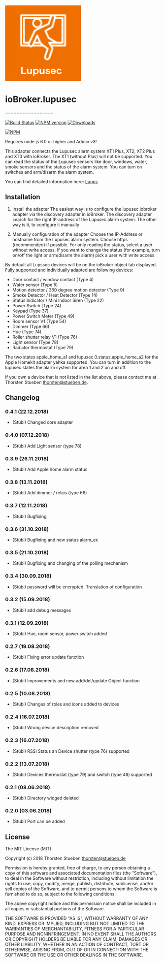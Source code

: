 ![Logo](admin/lupusec.png)
# ioBroker.lupusec
=================

[![Build Status](https://travis-ci.org/schmupu/ioBroker.lupusec.svg?branch=master)](https://travis-ci.org/schmupu/ioBroker.lupusec)
[![NPM version](http://img.shields.io/npm/v/iobroker.lupusec.svg)](https://www.npmjs.com/package/iobroker.lupusec)
[![Downloads](https://img.shields.io/npm/dm/iobroker.lupusec.svg)](https://www.npmjs.com/package/iobroker.lupusec)

[![NPM](https://nodei.co/npm/iobroker.lupusec.png?downloads=true)](https://nodei.co/npm/iobroker.lupusec/)

Requires node.js 6.0 or higher and Admin v3!

This adapter connects the Lupusec alarm system XT1 Plus, XT2, XT2 Plus and XT3 with ioBroker.
The XT1 (without Plus) will not be supported. You can read the status of the Lupusec sensors
like door, windows, water, smoke sensors and the status of the alarm system.
You can turn on switches and arm/disarm the alarm system.

You can find detailed information here: [Lupus](https://www.lupus-electronics.de/en)

## Installation

1. Install the adapter
The easiest way is to configure the lupusec.iobroker adapter via the discovery adapter in ioBroker. The discovery adapter search for the right IP-address of the Lupusec alarm system. The other way is it, to configure it manually

2. Manually configuration of the adapter
Choose the IP-Address or hostname from the Lupusec alarm system. Choose https (recommended) if possible.
For only reading the status, select a user without write access. If you want to change the status
(for example, turn on/off the light or arm/disarm the alarm) pick a user with write access.


By default all Lupssec devices will be on the ioBroker object tab  displayed.
Fully supported and individually adapted are following devices:

  - Door contact / window contact (Type 4)
  - Water sensor (Type 5)
  - Motion detector / 360 degree motion detector (Type 9)
  - Smoke Detector / Heat Detector (Type 14)
  - Status Indicator / Mini Indoor Siren (Type 22)
  - Power Switch (Type 24)
  - Keypad (Type 37)
  - Power Switch Meter (Type 49)
  - Room sensor V1 (Type 54)
  - Dimmer (Type 66)
  - Hue (Type 74)
  - Roller shutter relay V1 (Type 76)
  - Light sensor (Type 78)
  - Radiator thermostat (Type 79)

The two states apple_home_a1 and lupusec.0.status.apple_home_a2 for the Apple Homekit adapter yahka supported. You can turn in addition to the lupusec states the alarm system for area 1 and 2 on and off.  

If you own a device that is not listed in the list above, please contact me
at Thorsten Stueben <thorsten@stueben.de>.


## Changelog

### 0.4.1 (22.12.2018)
* (Stübi) Changed core adapter   

### 0.4.0 (07.12.2018)
* (Stübi) Add Light sensor (type 78)  

### 0.3.9 (26.11.2018)
* (Stübi) Add Apple home alarm status  

### 0.3.8 (13.11.2018)
* (Stübi) Add dimmer / relais (type 66)  

### 0.3.7 (12.11.2018)
* (Stübi) Bugfixing

### 0.3.6 (31.10.2018)
* (Stübi) Bugfixing and new status alarm_ex

### 0.3.5 (21.10.2018)
* (Stübi) Bugfixing and changing of the polling mechanism

### 0.3.4 (30.09.2018)
* (Stübi) password will be encrypted. Translation of configuration

### 0.3.2 (15.09.2018)
* (Stübi) add debug messages

### 0.3.1 (12.09.2018)
* (Stübi) Hue, room sensor, power switch added

### 0.2.7 (19.08.2018)
* (Stübi) Fixing error update function

### 0.2.6 (17.08.2018)
* (Stübi) Improvements and new add/del/update Object function

### 0.2.5 (10.08.2018)
* (Stübi) Changes of roles and icons added to devices

### 0.2.4 (16.07.2018)
* (Stübi) Wrong device description removed

### 0.2.3 (16.07.2018)
* (Stübi) RSSI Status an Device shutter (type 76) supported

### 0.2.2 (13.07.2018)
* (Stübi) Devices thermostat (type 79) and switch (type 48) supported

### 0.2.1 (08.06.2018)
* (Stübi) Directory widged deleted

### 0.2.0 (03.06.2018)
* (Stübi) Port can be added


## License
The MIT License (MIT)

Copyright (c) 2018 Thorsten Stueben <thorsten@stueben.de>

Permission is hereby granted, free of charge, to any person obtaining a copy
of this software and associated documentation files (the "Software"), to deal
in the Software without restriction, including without limitation the rights
to use, copy, modify, merge, publish, distribute, sublicense, and/or sell
copies of the Software, and to permit persons to whom the Software is
furnished to do so, subject to the following conditions:

The above copyright notice and this permission notice shall be included in
all copies or substantial portions of the Software.

THE SOFTWARE IS PROVIDED "AS IS", WITHOUT WARRANTY OF ANY KIND, EXPRESS OR
IMPLIED, INCLUDING BUT NOT LIMITED TO THE WARRANTIES OF MERCHANTABILITY,
FITNESS FOR A PARTICULAR PURPOSE AND NONINFRINGEMENT. IN NO EVENT SHALL THE
AUTHORS OR COPYRIGHT HOLDERS BE LIABLE FOR ANY CLAIM, DAMAGES OR OTHER
LIABILITY, WHETHER IN AN ACTION OF CONTRACT, TORT OR OTHERWISE, ARISING FROM,
OUT OF OR IN CONNECTION WITH THE SOFTWARE OR THE USE OR OTHER DEALINGS IN
THE SOFTWARE.
